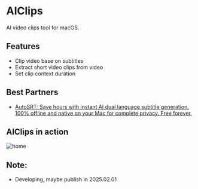 # AIClips

AI video clips tool for macOS.

## Features

- Clip video base on subtitles
- Extract short video clips from video
- Set clip context duration

## Best Partners

- [AutoSRT: Save hours with instant AI dual language subtitle generation. 100% offline and native on your Mac for complete privacy. Free forever.](https://yyaadet.github.io/autosrt_page/)

## AIClips in action

![home](https://raw.githubusercontent.com/yyaadet/aiclips/raw/main/screenshots/home.png)

## Note:

- Developing, maybe publish in 2025.02.01